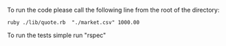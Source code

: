 To run the code please call the following line from the root of the directory:

	ruby ./lib/quote.rb  "./market.csv" 1000.00

To run the tests simple run "rspec"
